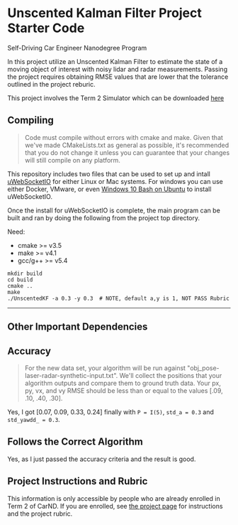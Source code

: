 # Unscented Kalman Filter Project Starter Code
Self-Driving Car Engineer Nanodegree Program

In this project utilize an Unscented Kalman Filter to estimate the state of a moving object of interest with noisy lidar and radar measurements. Passing the project requires obtaining RMSE values that are lower that the tolerance outlined in the project reburic. 

This project involves the Term 2 Simulator which can be downloaded [here](https://github.com/udacity/self-driving-car-sim/releases)



## Compiling
>Code must compile without errors with cmake and make. Given that we've made CMakeLists.txt as general as possible, it's recommended that you do not change it unless you can guarantee that your changes will still compile on any platform.

This repository includes two files that can be used to set up and intall [uWebSocketIO](https://github.com/uWebSockets/uWebSockets) for either Linux or Mac systems. For windows you can use either Docker, VMware, or even [Windows 10 Bash on Ubuntu](https://www.howtogeek.com/249966/how-to-install-and-use-the-linux-bash-shell-on-windows-10/) to install uWebSocketIO. 

Once the install for uWebSocketIO is complete, the main program can be built and ran by doing the following from the project top directory.


Need:

* cmake >= v3.5
* make >= v4.1
* gcc/g++ >= v5.4


```
mkdir build
cd build
cmake ..
make
./UnscentedKF -a 0.3 -y 0.3  # NOTE, default a,y is 1, NOT PASS Rubric
```

---

## Other Important Dependencies




## Accuracy

>For the new data set, your algorithm will be run against "obj_pose-laser-radar-synthetic-input.txt". We'll collect the positions that your algorithm outputs and compare them to ground truth data. Your px, py, vx, and vy RMSE should be less than or equal to the values [.09, .10, .40, .30].

Yes, I got [0.07, 0.09, 0.33, 0.24] finally with `P = I(5)`, `std_a = 0.3` and `std_yawdd_ = 0.3`.

## Follows the Correct Algorithm

Yes, as I just passed the accuracy criteria and the result is good.

## Project Instructions and Rubric

This information is only accessible by people who are already enrolled in Term 2
of CarND. If you are enrolled, see [the project page](https://classroom.udacity.com/nanodegrees/nd013/parts/40f38239-66b6-46ec-ae68-03afd8a601c8/modules/0949fca6-b379-42af-a919-ee50aa304e6a/lessons/c3eb3583-17b2-4d83-abf7-d852ae1b9fff/concepts/f437b8b0-f2d8-43b0-9662-72ac4e4029c1)
for instructions and the project rubric.
